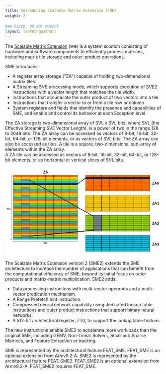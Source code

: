 ```yaml
---
title: Introducing Scalable Matrix Extension (SME)
weight: 2

### FIXED, DO NOT MODIFY
layout: learningpathall
---
```


The [Scalable Matrix Extension](https://community.arm.com/arm-community-blogs/b/architectures-and-processors-blog/posts/scalable-matrix-extension-armv9-a-architecture) (`SME`) is a system solution consisting of hardware and software components to efficiently process matrices, including matrix tile storage and outer-product operations.

SME introduces:
* A register array storage ("ZA") capable of holding two-dimensional matrix tiles.
* A Streaming SVE processing mode, which supports execution of SVE2 instructions with a vector length that matches the tile width.
* Instructions that accumulate the outer product of two vectors into a tile.
* Instructions that transfer a vector to or from a tile row or column.
* System registers and fields that identify the presence and capabilities of SME, and enable and control its behavior at each Exception level.

The ZA storage is two-dimensional array of SVL x SVL bits, where SVL (the Effective Streaming SVE Vector Length), is a power of two in the range 128 to 2048 bits.
The ZA array can be accessed as vectors of 8-bit, 16-bit, 32-bit, 64-bit, or 128-bit elements, or as vectors of SVL bits.
The ZA array can also be accessed as tiles.  A tile is a square, two-dimensional sub-array of elements within the ZA array.  
A ZA tile can be accessed as vectors of 8-bit, 16-bit, 32-bit, 64-bit, or 128-bit elements, or as horizontal or vertical slices of SVL bits.

![example image alt-text#center](ZA.png "Figure 1. The ZA storage, shown for SVL=256 bits, organised as 32-bit floats, and the mapping to horizontal and vertical slices of ZA0-3 tiles")

The Scalable Matrix Extension version 2 (SME2) extends the SME architecture to increase the number of applications that can benefit from the computational efficiency of SME, beyond its initial focus on outer products and matrix-matrix multiplication.  SME2 adds:
* Data processing instructions with multi-vector operands and a multi-vector predication mechanism.
* A Range Prefetch hint instruction.
* Compressed neural network capability using dedicated lookup table instructions and outer product instructions that support binary neural networks.
* A 512-bit architectural register, ZT0, to support the lookup table feature.

The new instructions enable SME2 to accelerate more workloads than the original SME, including GEMV, Non-Linear Solvers, Small and Sparse Matrices, and Feature Extraction or tracking.

SME is represented by the architectural feature FEAT_SME.  FEAT_SME is an optional extension from Armv9.2-A.
SME2 is represented by the architectural feature FEAT_SME2.  FEAT_SME2 is an optional extension from Armv9.2-A.  FEAT_SME2 requires FEAT_SME.

